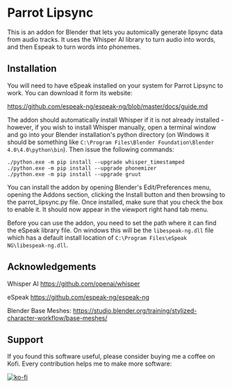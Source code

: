 # Parrot Lipsync

This is an addon for Blender that lets you automically generate lipsync data from audio tracks.  It uses the Whisper AI library to turn audio into words, and then Espeak to turn words into phonemes.


## Installation

You will need to have eSpeak installed on your system for Parrot Lipsync to work.  You can download it form its website:

https://github.com/espeak-ng/espeak-ng/blob/master/docs/guide.md

The addon should automatically install Whisper if it is not already installed - however, if you wish to install Whisper manually, open a terminal window and go into your Blender installation's python directory (on Windows it should be something like `C:\Program Files\Blender Foundation\Blender 4.0\4.0\python\bin`).  Then issue the following commands:

```
./python.exe -m pip install --upgrade whisper_timestamped
./python.exe -m pip install --upgrade phonemizer
./python.exe -m pip install --upgrade gruut
```

You can install the addon by opening Blender's Edit/Preferences menu, opening the Addons section, clicking the Install button and then browsing to the parrot_lipsync.py file.  Once installed, make sure that you check the box to enable it.  It should now appear in the viewport right hand tab menu.

Before you can use the addon, you need to set the path where it can find the eSpeak library file.  On windows this will be the `libespeak-ng.dll` file which has a default install location of `C:\Program Files\eSpeak NG\libespeak-ng.dll`.

## Acknowledgements

Whisper AI
https://github.com/openai/whisper

eSpeak
https://github.com/espeak-ng/espeak-ng

Blender Base Meshes:
https://studio.blender.org/training/stylized-character-workflow/base-meshes/


## Support

If you found this software useful, please consider buying me a coffee on Kofi.  Every contribution helps me to make more software:

[![ko-fi](https://ko-fi.com/img/githubbutton_sm.svg)](https://ko-fi.com/Y8Y43J6OB)

